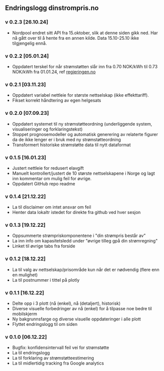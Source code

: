 ## Endringslogg dinstrompris.no

### v 0.2.3 [26.10.24]
- Nordpool endret sitt API fra 15.oktober, slik at denne siden gikk ned. Har nå gått over til å hente fra en annen kilde. Data 15.10-25.10 ikke tilgjengelig ennå.

### v 0.2.2 [05.01.24]
- Oppdatert terskel for når strømstøtten slår inn fra 0.70 NOK/kWh til 0.73 NOK/kWh fra 01.01.24, ref [regjeringen.no](https://www.regjeringen.no/no/aktuelt/str%C3%B8mst%C3%B8tten-oker-til-73-ore-kwh/id2898439/)

### v 0.2.1 [03.11.23]
- Oppdatert variabel nettleie for største nettselskap (ikke effekttariff).
- Fikset korrekt håndtering av egen helgesats

### v 0.2.0 [07.09.23]
- Oppdatert systemet til ny strømstøtteordning (underliggende system, visualiseringer og forklaringstekst)
- Stoppet prognosemodeller og automatisk generering av relaterte figurer da de ikke lenger er i bruk med ny strømstøtteordning
- Transformert historiske strømstøtte data til nytt dataformat

### v 0.1.5 [16.01.23]
- Justert nettleie for redusert elavgift
- Manuelt kontrollert/justert de 10 største nettselskapene i Norge og lagt inn kommentar om mulig feil for øvrige.
- Oppdatert GitHub repo readme

### v 0.1.4 [21.12.22]
- La til disclaimer om intet ansvar om feil
- Henter data lokaltr istedet for direkte fra github ved hver sesjon

### v 0.1.3 [19.12.22]
- Oppsummerte strømpriskomponentene i "din strømpris består av"
- La inn info om kapasitetsledd under "øvrige tilleg gpå din strømregning"
- Linket til øvrige tabs fra forside

### v 0.1.2 [18.12.22]
- La til valg av nettselskap/prisområde kun når det er nødvendig (flere enn en mulighet)
- La til postnummer i tittel på plotly

### v 0.1.1 [16.12.22]
- Delte opp i 3 plott (nå (enkel), nå (detaljert), historisk)
- Diverse visuelle forbedringer av nå (enkel) for å tilpasse noe bedre til mobilskjerm
- Ny bakgrunnsfarge og diverse visuelle oppdateringer i alle plott
- Flyttet endringslogg til om siden

### v 0.1.0 [06.12.22]
- Bugfix: konfidensintervall feil vei for strømstøtte
- La til endringslogg
- La til forklaring av strømstøtteestimering
- La til midlertidig tracking fra Google analytics





